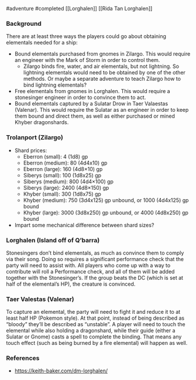  #adventure #completed [[Lorghalen]] [[Rida Tan Lorghalen]]

### Background

There are at least three ways the players could go about obtaining elementals needed for a ship:

- Bound elementals purchased from gnomes in Zilargo. This would require an engineer with the Mark of Storm in order to control them.
    - Zilargo binds fire, water, and air elementals, but not lightning. So lightning elementals would need to be obtained by one of the other methods. Or maybe a separate adventure to teach Zilargo how to bind lightning elementals?
- Free elementals from gnomes in Lorghalen. This would require a stonesinger engineer in order to convince them to act.
- Bound elementals captured by a Sulatar Drow in Taer Valaestas (Valenar). This would require the Sulatar as an engineer in order to keep them bound and direct them, as well as either purchased or mined Khyber dragonshards.

### Trolanport (Zilargo)

- Shard prices:
    - Eberron (small): 4 (1d8) gp
    - Eberron (medium): 80 (4d4x10) gp
    - Eberron (large): 160 (4d8×10) gp
    - Siberys (small): 100 (1d8x25) gp
    - Siberys (medium): 800 (4d4×100) gp
    - Siberys (large): 2400 (4d8×150) gp
    - Khyber (small): 300 (1d8x75) gp
    - Khyber (medium): 750 (3d4x125) gp unbound, or 1000 (4d4x125) gp bound
    - Khyber (large): 3000 (3d8x250) gp unbound, or 4000 (4d8x250) gp bound
- Impart some mechanical difference between shard sizes?

### Lorghalen (Island off of Q’barra)

Stonesingers don’t bind elementals, as much as convince them to comply via their song. Doing so requires a significant performance check that the party will need to assist with. All players who come up with a way to contribute will roll a Performance check, and all of them will be added together with the Stonesinger’s. If the group beats the DC (which is set at half of the elemental’s HP), the creature is convinced.

### Taer Valestas (Valenar)

To capture an elemental, the party will need to fight it and reduce it to at least half HP (Pokemon style). At that point, instead of being described as “bloody” they’ll be described as “unstable”. A player will need to touch the elemental while also holding a dragonshard, while their guide (either a Sulatar or Gnome) casts a spell to complete the binding. That means any touch effect (such as being burned by a fire elemental) will happen as well.

### References

* https://keith-baker.com/dm-lorghalen/
